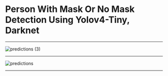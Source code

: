 # Person With Mask Or No Mask Detection Using Yolov4-Tiny, Darknet

------
![predictions (3)](https://user-images.githubusercontent.com/108931665/208661806-07a5e703-6fb1-456b-befa-b9eff8f4d644.jpg)

----
![predictions](https://user-images.githubusercontent.com/108931665/208661853-a9a55cdd-b1ab-4869-808b-be469b552a14.jpg)

----
